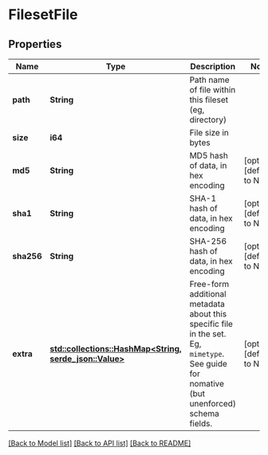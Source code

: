 # FilesetFile

## Properties
Name | Type | Description | Notes
------------ | ------------- | ------------- | -------------
**path** | **String** | Path name of file within this fileset (eg, directory)  | 
**size** | **i64** | File size in bytes | 
**md5** | **String** | MD5 hash of data, in hex encoding | [optional] [default to None]
**sha1** | **String** | SHA-1 hash of data, in hex encoding | [optional] [default to None]
**sha256** | **String** | SHA-256 hash of data, in hex encoding | [optional] [default to None]
**extra** | [**std::collections::HashMap<String, serde_json::Value>**](AnyType.md) | Free-form additional metadata about this specific file in the set. Eg, `mimetype`. See guide for nomative (but unenforced) schema fields.  | [optional] [default to None]

[[Back to Model list]](../README.md#documentation-for-models) [[Back to API list]](../README.md#documentation-for-api-endpoints) [[Back to README]](../README.md)


